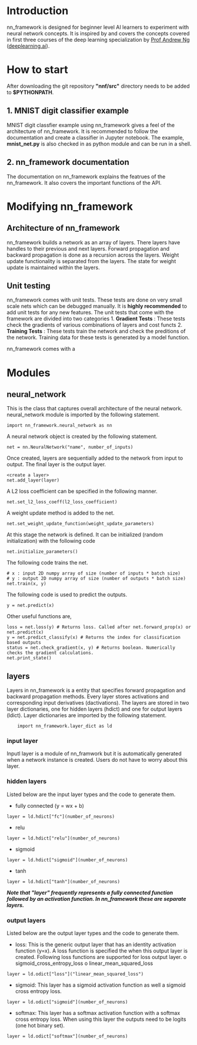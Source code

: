 # Introduction
nn_framework is designed for beginner level AI learners to experiment with neural network concepts. It is inspired by and covers the concepts covered in first three courses of the deep learning specialization by [Prof Andrew Ng](http://www.andrewng.org/ )  ([deeplearning.ai](https://www.deeplearning.ai/)).

# How to start
After downloading the git repository **"nnf/src"** directory needs to be added to **$PYTHONPATH**.

## 1. MNIST digit classifier example 
MNIST digit classfier example using nn_framework gives a feel of the architecture of nn_framework. It is recommended to follow the documentation and create a classifier in Jupyter notebook. The example, **mnist_net.py** is also checked in as python module and can be run in a shell.

## 2. nn_framework documentation
The documentation on nn_framework explains the featrues of the nn_framework. It also covers the important functions of the API.

# Modifying nn_framework
## Architecture of nn_framework
nn_framework builds a network as an array of layers. There layers have handles to their previous and next layers. Forward propagation and backward propagation is done as a recursion across the layers. Weight update functionality is separated from the layers. The state for weight update is maintained within the layers.

## Unit testing
nn_framework comes with unit tests. These tests are done on very small scale nets which can be debugged manually. It is **highly recommended** to add unit tests for any new features. The unit tests that come with the framework are divided into two categories
    1. **Gradient Tests** : These tests check the gradients of various combinations of layers and cost functs
    2. **Training Tests** : These tests train the network and check the preditions of the network. Training data for these tests is generated by a model function.
    
nn_framework comes with a 
# Modules
## neural_network
This is the class that captures overall architecture of the neural network. neural_network module is imported by the following statement.
```
import nn_framework.neural_network as nn

```
A neural network object is created by the following statement.
```
net = nn.NeuralNetwork("name", number_of_inputs)
```
Once created, layers are sequentially added to the network from input to output. The final layer is the output layer.
```
<create a layer>
net.add_layer(layer)
```
A L2 loss coefficient can be specified in the following manner.
```
net.set_l2_loss_coeff(l2_loss_coefficient)
```
A weight update method is added to the net.
```
net.set_weight_update_function(weight_update_parameters)
```
At this stage the network is defined. It can be initialized (random initialization) with the following code
```
net.initialize_parameters()
```
The following code trains the net.
```
# x : input 2D numpy array of size (number of inputs * batch size)
# y : output 2D numpy array of size (number of outputs * batch size)
net.train(x, y) 
```
The following code is used to predict the outputs.
```
y = net.predict(x) 
```
Other useful functions are,
```
loss = net.loss(y) # Returns loss. Called after net.forward_prop(x) or net.predict(x)
y = net.predict_classify(x) # Returns the index for classification based outputs
status = net.check_gradient(x, y) # Returns boolean. Numerically checks the gradient calculations.
net.print_state()
```
## layers
Layers in nn_framework is a entity that specifies forward propagation and backward propagation methods. Every layer stores activations and corresponding input derivatives (dactivations). The layers are stored in two layer dictionaries, one for hidden layers (hdict) and one for output layers (ldict). Layer dictionaries are imported by the following statement.
```
    import nn_framework.layer_dict as ld
```

### input layer
Inputl layer is a module of nn_framwork but it is automatically generated when a network instance is created. Users do not have to worry about this layer.

### hidden layers
Listed below are the input layer types and the code to generate them.
* fully connected (y = wx + b)
```
layer = ld.hdict["fc"](number_of_neurons)
```
* relu
```
layer = ld.hdict["relu"](number_of_neurons)
```
* sigmoid
```
layer = ld.hdict["sigmoid"](number_of_neurons)
```
* tanh
```
layer = ld.hdict["tanh"](number_of_neurons)
```

**_Note that "layer" frequently represents a fully connected function followed by an activation function. In nn_framework these are separate layers._**

### output layers
Listed below are the output layer types and the code to generate them.
* loss: This is the generic output layer that has an identity activation function (y=x). A loss function is specified the when this output layer is created. Following loss functions are supported for loss output layer.
o sigmoid_cross_entropy_loss
o linear_mean_squared_loss
```
layer = ld.odict["loss"]("linear_mean_squared_loss")
```
* sigmoid: This layer has a sigmoid activation function as well a sigmoid cross entropy loss.
```
layer = ld.odict["sigmoid"](number_of_neurons)
```
* softmax: This layer has a softmax activation function with a softmax cross entropy loss. When using this layer the outputs need to be logits (one hot binary set).
```
layer = ld.odict["softmax"](number_of_neurons)
```

